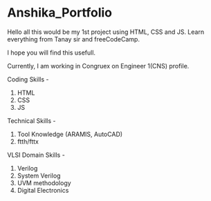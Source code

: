 # Anshika_Portfolio

Hello all this would be my 1st project using HTML, CSS and JS. Learn everything from Tanay sir and freeCodeCamp.

I hope you will find this usefull.

Currently, I am working in Congruex on Engineer 1(CNS) profile.

Coding Skills -
 1. HTML
 1. CSS
 1. JS

Technical Skills -
 1. Tool Knowledge (ARAMIS, AutoCAD)
 1. ftth/fttx

VLSI Domain Skills -
 1. Verilog
 1. System Verilog
 1. UVM methodology
 1. Digital Electronics
